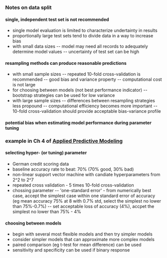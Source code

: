 
### Notes on data split

#### single, independent test set is not recommended
- single model evaluation is limited to characterize undertainty in results
- proportionally large test sets tend to divide data in a way to increase bias
- with small data sizes
-- model may need all records to adequately determine model values
-- uncertainty of test set can be high

#### resampling methods can produce reasonable predictions
- with small sample sizes
-- repeated 10-fold cross-validation is recommended
-- good bias and variance property
-- computational cost is not large
- for choosing between models (not best performance indicator)
-- bootstrap strategies can be used for low variance
- with large sample sizes
-- differences between resampling strategies less propound
-- computational efficiency becomes more important
-- 10-fold cross-validation should provide acceptable bias-variance profile

#### potential bias when estimating model performance during parameter tuning

### example in Ch 4 of [Applied Predictive Modeling](http://appliedpredictivemodeling.com/)

#### selecting hyper- (or tuning) parameter
- German credit scoring data
- baseline accuracy rate to beat: 70% (70% good, 30% bad)
- non-linear support vector machine with candiate hyperparameters from 2^2 to 2^7
- repeated cross validation - 5 times 10-fold cross-validation
- chossing parameter
-- 'one-standard error' - from numerically best case, accept the simplest case within one standard error of accuracy (eg mean accuracy 75% at 8 with 0.7% std, select the simplest no lower than 75%-0.7%)
-- set acceptable loss of accuracy (4%), accpet the simplest no lower than 75% - 4%

#### choosing between models
- begin with several most flexible models and then try simpler models
- consider simpler models that can approximate more complex models
- paired comparison (eg t-test for mean difference) can be used
- sensitivity and specificity can be used if binary response
